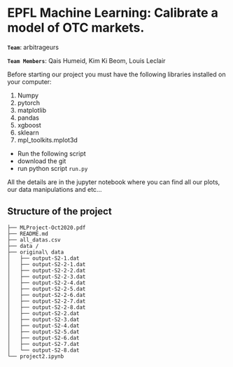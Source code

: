 # EPFL Machine Learning: Calibrate a model of OTC markets.

__`Team`__: arbitrageurs

__`Team Members`__: Qais Humeid, Kim Ki Beom, Louis Leclair

Before starting our project you must have the following libraries installed on your computer:

1. Numpy
2. pytorch
3. matplotlib
4. pandas
5. xgboost
6. sklearn
7. mpl_toolkits.mplot3d


- Run the following script
- download the git 
- run python script `run.py`

All the details are in the jupyter notebook where you can find all our plots, our data manipulations and etc...

## Structure of the project 
```
├── MLProject-Oct2020.pdf
├── README.md
├── all_datas.csv
├── data /
├── original\ data
│   ├── output-S2-1.dat
│   ├── output-S2-2-1.dat
│   ├── output-S2-2-2.dat
│   ├── output-S2-2-3.dat
│   ├── output-S2-2-4.dat
│   ├── output-S2-2-5.dat
│   ├── output-S2-2-6.dat
│   ├── output-S2-2-7.dat
│   ├── output-S2-2-8.dat
│   ├── output-S2-2.dat
│   ├── output-S2-3.dat
│   ├── output-S2-4.dat
│   ├── output-S2-5.dat
│   ├── output-S2-6.dat
│   ├── output-S2-7.dat
│   └── output-S2-8.dat
└── project2.ipynb
```
 

